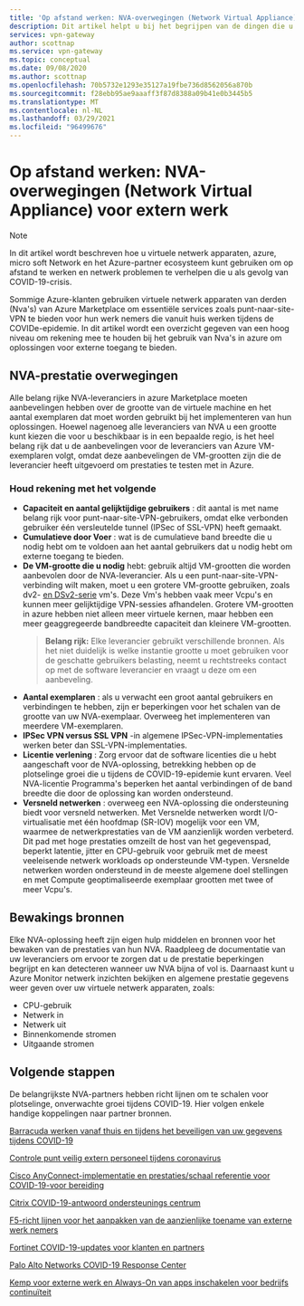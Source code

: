 ```yaml
---
title: 'Op afstand werken: NVA-overwegingen (Network Virtual Appliance) voor extern werk | Azure VPN Gateway'
description: Dit artikel helpt u bij het begrijpen van de dingen die u moet overwegen bij het werken met virtuele netwerk apparaten (Nva's) in azure tijdens de COVID-19 Pandemic.
services: vpn-gateway
author: scottnap
ms.service: vpn-gateway
ms.topic: conceptual
ms.date: 09/08/2020
ms.author: scottnap
ms.openlocfilehash: 70b5732e1293e35127a19fbe736d8562056a870b
ms.sourcegitcommit: f28ebb95ae9aaaff3f87d8388a09b41e0b3445b5
ms.translationtype: MT
ms.contentlocale: nl-NL
ms.lasthandoff: 03/29/2021
ms.locfileid: "96499676"
---
```

# <a name="working-remotely-network-virtual-appliance-nva-considerations-for-remote-work"></a>Op afstand werken: NVA-overwegingen (Network Virtual Appliance) voor extern werk

>[!NOTE]
>In dit artikel wordt beschreven hoe u virtuele netwerk apparaten, azure, micro soft Network en het Azure-partner ecosysteem kunt gebruiken om op afstand te werken en netwerk problemen te verhelpen die u als gevolg van COVID-19-crisis.
>

Sommige Azure-klanten gebruiken virtuele netwerk apparaten van derden (Nva's) van Azure Marketplace om essentiële services zoals punt-naar-site-VPN te bieden voor hun werk nemers die vanuit huis werken tijdens de COVIDe-epidemie. In dit artikel wordt een overzicht gegeven van een hoog niveau om rekening mee te houden bij het gebruik van Nva's in azure om oplossingen voor externe toegang te bieden.

## <a name="nva-performance-considerations"></a>NVA-prestatie overwegingen

Alle belang rijke NVA-leveranciers in azure Marketplace moeten aanbevelingen hebben over de grootte van de virtuele machine en het aantal exemplaren dat moet worden gebruikt bij het implementeren van hun oplossingen.  Hoewel nagenoeg alle leveranciers van NVA u een grootte kunt kiezen die voor u beschikbaar is in een bepaalde regio, is het heel belang rijk dat u de aanbevelingen voor de leveranciers van Azure VM-exemplaren volgt, omdat deze aanbevelingen de VM-grootten zijn die de leverancier heeft uitgevoerd om prestaties te testen met in Azure.  

### <a name="consider-the-following"></a>Houd rekening met het volgende

- **Capaciteit en aantal gelijktijdige gebruikers** : dit aantal is met name belang rijk voor punt-naar-site-VPN-gebruikers, omdat elke verbonden gebruiker één versleutelde tunnel (IPSec of SSL-VPN) heeft gemaakt.  
- **Cumulatieve door Voer** : wat is de cumulatieve band breedte die u nodig hebt om te voldoen aan het aantal gebruikers dat u nodig hebt om externe toegang te bieden.
- **De VM-grootte die u nodig** hebt: gebruik altijd VM-grootten die worden aanbevolen door de NVA-leverancier.  Als u een punt-naar-site-VPN-verbinding wilt maken, moet u een grotere VM-grootte gebruiken, zoals dv2- [en DSv2-serie](../virtual-machines/dv2-dsv2-series.md "Dv2-en Dsv2-serie") vm's. Deze Vm's hebben vaak meer Vcpu's en kunnen meer gelijktijdige VPN-sessies afhandelen.  Grotere VM-grootten in azure hebben niet alleen meer virtuele kernen, maar hebben een meer geaggregeerde bandbreedte capaciteit dan kleinere VM-grootten.
    > **Belang rijk:** Elke leverancier gebruikt verschillende bronnen.  Als het niet duidelijk is welke instantie grootte u moet gebruiken voor de geschatte gebruikers belasting, neemt u rechtstreeks contact op met de software leverancier en vraagt u deze om een aanbeveling.
- **Aantal exemplaren** : als u verwacht een groot aantal gebruikers en verbindingen te hebben, zijn er beperkingen voor het schalen van de grootte van uw NVA-exemplaar.  Overweeg het implementeren van meerdere VM-exemplaren.
- **IPSec VPN versus SSL VPN** -in algemene IPSec-VPN-implementaties werken beter dan SSL-VPN-implementaties.  
- **Licentie verlening** : Zorg ervoor dat de software licenties die u hebt aangeschaft voor de NVA-oplossing, betrekking hebben op de plotselinge groei die u tijdens de COVID-19-epidemie kunt ervaren.  Veel NVA-licentie Programma's beperken het aantal verbindingen of de band breedte die door de oplossing kan worden ondersteund.
- **Versneld netwerken** : overweeg een NVA-oplossing die ondersteuning biedt voor versneld netwerken.  Met Versnelde netwerken wordt I/O-virtualisatie met één hoofdmap (SR-IOV) mogelijk voor een VM, waarmee de netwerkprestaties van de VM aanzienlijk worden verbeterd. Dit pad met hoge prestaties omzeilt de host van het gegevenspad, beperkt latentie, jitter en CPU-gebruik voor gebruik met de meest veeleisende netwerk workloads op ondersteunde VM-typen. Versnelde netwerken worden ondersteund in de meeste algemene doel stellingen en met Compute geoptimaliseerde exemplaar grootten met twee of meer Vcpu's.

## <a name="monitoring-resources"></a>Bewakings bronnen

Elke NVA-oplossing heeft zijn eigen hulp middelen en bronnen voor het bewaken van de prestaties van hun NVA.  Raadpleeg de documentatie van uw leveranciers om ervoor te zorgen dat u de prestatie beperkingen begrijpt en kan detecteren wanneer uw NVA bijna of vol is.  Daarnaast kunt u Azure Monitor netwerk inzichten bekijken en algemene prestatie gegevens weer geven over uw virtuele netwerk apparaten, zoals:

- CPU-gebruik
- Netwerk in
- Netwerk uit
- Binnenkomende stromen
- Uitgaande stromen

## <a name="next-steps"></a>Volgende stappen

De belangrijkste NVA-partners hebben richt lijnen om te schalen voor plotselinge, onverwachte groei tijdens COVID-19. Hier volgen enkele handige koppelingen naar partner bronnen.

[Barracuda werken vanaf thuis en tijdens het beveiligen van uw gegevens tijdens COVID-19](https://www.barracuda.com/covid-19/work-from-home "Werk vanaf thuis inschakelen en uw gegevens beschermen tijdens COVID-19")

[Controle punt veilig extern personeel tijdens coronavirus](https://www.checkpoint.com/solutions/secure-remote-workforce-during-coronavirus/ "Veilig extern personeel tijdens coronavirus")

[Cisco AnyConnect-implementatie en prestaties/schaal referentie voor COVID-19-voor bereiding](https://www.cisco.com/c/en/us/support/docs/security/anyconnect-secure-mobility-client/215331-anyconnect-implementation-and-performanc.html "Cisco AnyConnect-implementatie en prestaties/schaal referentie voor COVID-19-voor bereiding")

[Citrix COVID-19-antwoord ondersteunings centrum](https://www.citrix.com/support/covid-19-coronavirus.html "Citrix COVID-19-antwoord ondersteunings centrum")

[F5-richt lijnen voor het aanpakken van de aanzienlijke toename van externe werk nemers](https://www.f5.com/business-continuity "F5-richt lijnen voor het aanpakken van de aanzienlijke toename van externe werk nemers")

[Fortinet COVID-19-updates voor klanten en partners](https://www.fortinet.com/covid-19.html "COVID-19-updates voor klanten en partners")

[Palo Alto Networks COVID-19 Response Center](https://live.paloaltonetworks.com/t5/COVID-19-Response-Center/ct-p/COVID-19_Response_Center "Palo Alto Networks COVID-19 Response Center")

[Kemp voor externe werk en Always-On van apps inschakelen voor bedrijfs continuïteit](https://kemptechnologies.com/remote-work-always-on-application-experience-business-continuity/ "Kemp voor externe werk en Always-On van apps inschakelen voor bedrijfs continuïteit")

